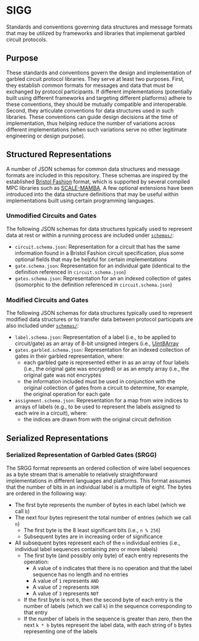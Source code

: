 # SIGG
Standards and conventions governing data structures and message formats that may be utilized by frameworks and libraries that implemenat garbled circuit protocols.

## Purpose
These standards and conventions govern the design and implementation of garbled circuit protocol libraries. They serve at least two purposes. First, they establish common formats for messages and data that must be exchanged by protocol participants. If different implementations (potentially built using different frameworks and targeting different platforms) adhere to these conventions, they should be mutually compatible and interoperable. Second, they articulate conventions for data structures used in such libraries. These conventions can guide design decisions at the time of implementation, thus helping reduce the number of variations across different implementations (when such variations serve no other legitimate engineering or design purpose).

## Structured Representations
A number of JSON schemas for common data structures and message formats are included in this repository. These schemas are inspired by the established [Bristol Fashion](https://homes.esat.kuleuven.be/~nsmart/MPC/) format, which is supported by several compiled MPC libraries such as [SCALE-MAMBA](https://homes.esat.kuleuven.be/~nsmart/SCALE/). A few optional extensions have been introduced into the data structure definitions that may be useful within implementations built using certain programming languages.

### Unmodified Circuits and Gates
The following JSON schemas for data structures typically used to represent data at rest or within a running process are included under [`schemas/`](schemas/):
* `circuit.schema.json`: Representation for a circuit that has the same information found in a Bristol Fashion circuit specification, plus some optional fields that may be helpful for certain implementations
* `gate.schema.json`: Representation for an individual gate (identical to the definition referenced in `circuit.schema.json`)
* `gates.schema.json`: Representation for an an indexed collection of gates (isomorphic to the definition referenced in `circuit.schema.json`)

### Modified Circuits and Gates
The following JSON schemas for data structures typically used to represent modified data structures or to transfer data between protocol participats are also included under [`schemas/`](schemas/):
* `label.schema.json`: Representation of a label (i.e., to be applied to circuit/gate) as an array of 8-bit unsigned integers (i.e., [Uint8Array](https://developer.mozilla.org/en-US/docs/Web/JavaScript/Reference/Global_Objects/Uint8Array)
* `gates.garbled.schema.json`: Representation for an indexed collection of gates in their garbled representation, where:
  * each garbled gate is represented either in as an array of four labels (i.e., the original gate was encrypted)
  or as an empty array (i.e., the original gate was not encryptes
  * the information included must be used in conjunction with the original collection of gates from a circuit to determine, for example, the original operation for each gate
* `assignment.schema.json`: Representation for a map from wire indices to arrays of labels (e.g., to be used to represent the labels assigned to each wire in a circuit), where:
  * the indices are drawn from with the original circuit definition

## Serialized Representations

### Serialized Representation of Garbled Gates (SRGG)

The SRGG format represents an ordered collection of wire label sequences as a byte stream that is amenable to relatively straightforward implementations in different languages and platforms. This format assumes that the number of bits in an individual label is a multiple of eight. The bytes are ordered in the following way:

* The first byte represents the number of bytes in each label (which we call `b`)
* The next four bytes represent the total number of entries (which we call `n`)
  * The first byte is the 8 least significant bits (i.e., `n % 256`)
  * Subsequent bytes are in increasing order of significance
* All subsequent bytes represent each of the `n` individual entries (i.e., individual label sequences containing zero or more labels)
  * The first byte (and possibly only byte) of each entry represents the operation:
    * A value of `0` indicates that there is no operation and that the label sequence has no length and no entries
    * A value of `1` represents `AND`
    * A value of `2` represents `XOR`
    * A value of `3` represents `NOT`
  * If the first byte is not `0`, then the second byte of each entry is the number of labels (which we call `k`) in the sequence corresponding to that entry
  * If the number of labels in the sequence is greater than zero, then the next `k * b` bytes represent the label data, with each string of `b` bytes representing one of the labels
